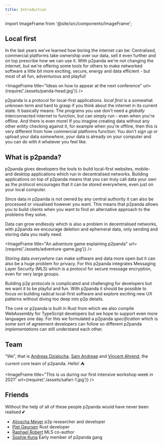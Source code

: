 ```yaml
---
title: Introduction
---
```


import ImageFrame from '@site/src/components/ImageFrame';

## Local first

In the last years we've learned how boring the internet can be: Centralised, commercial platforms take ownership over our data, sell it even further and on top prescribe how we can use it. With p2panda we're not changing the internet, but we're offering some tools for others to make networked software a little bit more exciting, secure, energy and data efficient - but most of all fun, adventurous and playful!

<ImageFrame
  title="Ideas on how to appear at the next conference"
  url={require('./assets/panda-head.jpg')}
/>

p2panda is a protocol for local-first applications. _local first_ is a somewhat unknown term and hard to grasp if you think about the internet in its current state. It basically means: The programs you use don't need a _globally_ interconnected internet to function, but can simply run - even when you're offline. And there is even more! If you imagine creating data without any other entity checking against it, for example when you're offline, then this is very different from how commercial platforms function: You don't _sign up_ or upload your data _somewhere_, your data is already on your computer and you can do with it whatever you feel like.

## What is p2panda?

p2panda gives developers the tools to build local-first websites, mobile- and desktop applications which run in decentralised networks. Building applications on top of p2panda means that you can truly call data your own as the protocol encourages that it can be stored everywhere, even just on your local computer.

Since data in p2panda is not owned by any central authority it can also be processed or visualised however you want. This means that p2panda allows you to build clients when you want to find an alternative approach to the problems they solve.

Data can grow endlessly which is also a problem in decentralised networks, with p2panda we encourage deletion and ephemeral data, only sending and storing data you really need.

<ImageFrame
  title="An adventure game explaining p2panda"
  url={require('./assets/adventure-game.jpg')}
/>

Storing data _everywhere_ can make software and data more open but it can also be a huge problem for privacy. For this p2panda integrates Messaging Layer Security (MLS) which is a protocol for secure message encryption, even for very large groups.

Building p2p protocols is complicated and challenging for developers but we want it to be playful and fun. With p2panda it should be possible to focus on building radical local-first software and explore exciting new UX patterns without diving too deep into p2p details.

The core or p2panda is built in Rust from which we also compile WebAssembly for TypeScript developers but we hope to support even more languages one day. For this we formulated a p2panda _specification_ which is some sort of agreement developers can follow so different p2panda _implementations_ can still understand each other.

## Team

"We", that is [Andreas Dzialocha](https://adz.garden), [Sam Andreae](https://samandreae.com/) and [Vincent Ahrend](https://www.vincentahrend.com), the current core team of p2panda. Hello! ⛺

<ImageFrame
  title="This is us during our first intensive workshop week in 2021"
  url={require('./assets/safari-1.jpg')}
/>

## Friends

Without the help of all of these people p2panda would have never been realised 💕

* [Aljoscha Meyer](https://aljoscha-meyer.de) p2p researcher and developer
* [Piet Geursen](https://github.com/pietgeursen/bamboo-rs) Rust developer
* [Raphael Robert](https://twitter.com/raphaelrobert) MLS co-author
* [Sophie Kuna](https://github.com/sophiiistika) Early member of p2panda gang
